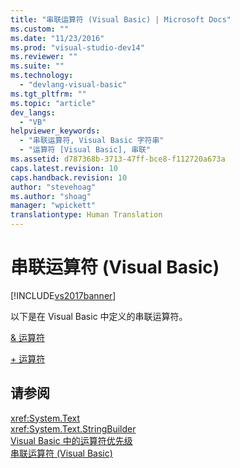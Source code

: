 ```yaml
---
title: "串联运算符 (Visual Basic) | Microsoft Docs"
ms.custom: ""
ms.date: "11/23/2016"
ms.prod: "visual-studio-dev14"
ms.reviewer: ""
ms.suite: ""
ms.technology: 
  - "devlang-visual-basic"
ms.tgt_pltfrm: ""
ms.topic: "article"
dev_langs: 
  - "VB"
helpviewer_keywords: 
  - "串联运算符, Visual Basic 字符串"
  - "运算符 [Visual Basic], 串联"
ms.assetid: d787368b-3713-47ff-bce8-f112720a673a
caps.latest.revision: 10
caps.handback.revision: 10
author: "stevehoag"
ms.author: "shoag"
manager: "wpickett"
translationtype: Human Translation
---
```

# 串联运算符 (Visual Basic)
[!INCLUDE[vs2017banner](../../../csharp/includes/vs2017banner.md)]

以下是在 Visual Basic 中定义的串联运算符。  
  
 [& 运算符](../../../visual-basic/language-reference/operators/concatenation-operator.md)  
  
 [\+ 运算符](../../../visual-basic/language-reference/operators/addition-operator.md)  
  
## 请参阅  
 <xref:System.Text>   
 <xref:System.Text.StringBuilder>   
 [Visual Basic 中的运算符优先级](../../../visual-basic/language-reference/operators/operator-precedence.md)   
 [串联运算符 \(Visual Basic\)](../../../visual-basic/programming-guide/language-features/operators-and-expressions/concatenation-operators.md)